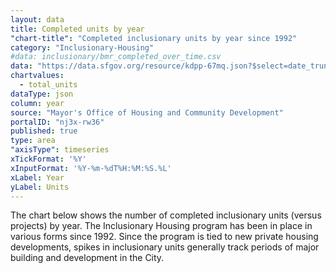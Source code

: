 ```yaml
---
layout: data
title: Completed units by year
"chart-title": "Completed inclusionary units by year since 1992"
category: "Inclusionary-Housing"
#data: inclusionary/bmr_completed_over_time.csv
data: "https://data.sfgov.org/resource/kdpp-67mq.json?$select=date_trunc_y(completion_date)%20as%20year,sum(total_bmrs_in_this_building_or_phase)%20as%20total_units&$group=year&$where=completion_date%3E%271991-01-01%27&$order=year"
chartvalues:
  - total_units
dataType: json
column: year
source: "Mayor's Office of Housing and Community Development"
portalID: "nj3x-rw36"
published: true
type: area
"axisType": timeseries
xTickFormat: '%Y'
xInputFormat: '%Y-%m-%dT%H:%M:%S.%L'
xLabel: Year
yLabel: Units
---
```


The chart below shows the number of completed inclusionary units (versus projects) by year. The Inclusionary Housing program has been in place in various forms since 1992. Since the program is tied to new private housing developments, spikes in inclusionary units generally track periods of major building and development in the City.
